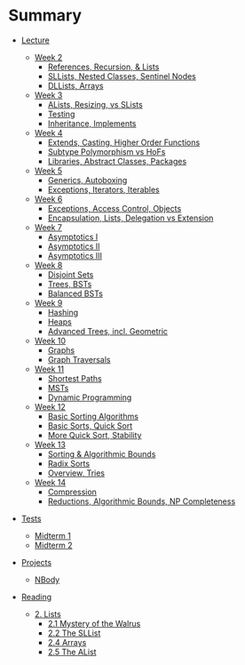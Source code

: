 # Summary

* [Lecture]()
    * [Week 2]()
        * [References, Recursion, & Lists](lecture/week02/lec03.md)
        * [SLLists, Nested Classes, Sentinel Nodes](lecture/week02/lec04.md)
        * [DLLists, Arrays](lecture/week02/lec05.md)
    * [Week 3]()
        * [ALists, Resizing, vs SLists](lecture/week03/lec06.md)
        * [Testing](lecture/week03/lec07.md)
        * [Inheritance, Implements](lecture/week03/lec08.md)
    * [Week 4]()
        * [Extends, Casting, Higher Order Functions](lecture/week04/lec09.md)
        * [Subtype Polymorphism vs HoFs](lecture/week04/lec10.md)
        * [Libraries, Abstract Classes, Packages](lecture/week04/lec11/lec11.md)
    * [Week 5]()
        * [Generics, Autoboxing](lecture/week05/lec13.md)
        * [Exceptions, Iterators, Iterables](lecture/week05/lec14/lec14.md)
    * [Week 6]()
        * [Exceptions, Access Control, Objects](lecture/week06/lec15.md)
        * [Encapsulation, Lists, Delegation vs Extension](lecture/week06/lec16.md)
    * [Week 7]()
        * [Asymptotics I]()
        * [Asymptotics II]()
        * [Asymptotics III]()
    * [Week 8]()
        * [Disjoint Sets]()
        * [Trees, BSTs]()
        * [Balanced BSTs]()
    * [Week 9]()
        * [Hashing]()
        * [Heaps]()
        * [Advanced Trees, incl. Geometric]()
    * [Week 10]()
        * [Graphs]()
        <!--- * [Midterm 2 Review]() -->
        * [Graph Traversals]()
    * [Week 11]()
        * [Shortest Paths]()
        * [MSTs]()
        * [Dynamic Programming]()
    * [Week 12]()
        * [Basic Sorting Algorithms]()
        * [Basic Sorts, Quick Sort]()
        * [More Quick Sort, Stability]()
    * [Week 13]()
        * [Sorting & Algorithmic Bounds]()
        * [Radix Sorts]()
        * [Overview, Tries]()
    * [Week 14]()
        * [Compression]()
        * [Reductions, Algorithmic Bounds, NP Completeness]()
        <!--- * [Summary, Fun]() -->

* [Tests]()
    * [Midterm 1](review/mt1.md)
    * [Midterm 2](review/mt2.md)

* [Projects]()
    * [NBody](projects/NBody.md)

* [Reading]()
    * [2. Lists]()
        * [2.1 Mystery of the Walrus](reading/Ch2/1.md)
        * [2.2 The SLList](reading/Ch2/2/2.md)
        * [2.4 Arrays](reading/Ch2/4.md)
        * [2.5 The AList](reading/Ch2/5.md)
